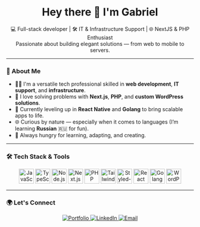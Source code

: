 <h1 align="center">Hey there 👋 I'm Gabriel</h1>

<p align="center">
  💻 Full-stack developer | 🛠️ IT & Infrastructure Support | 🌐 NextJS & PHP Enthusiast <br>
  Passionate about building elegant solutions — from web to mobile to servers.
</p>

---

### 🚀 About Me

- 🧑‍💻 I'm a versatile tech professional skilled in **web development**, **IT support**, and **infrastructure**.
- 🔧 I love solving problems with **Next.js**, **PHP**, and **custom WordPress solutions**.
- 📱 Currently leveling up in **React Native** and **Golang** to bring scalable apps to life.
- 🌐 Curious by nature — especially when it comes to languages (I’m learning **Russian** 🇷🇺 for fun).
- 🧠 Always hungry for learning, adapting, and creating.

---

### 🛠️ Tech Stack & Tools

<p align="center">
  <img title="JavaScript" height="40" src="https://cdn3d.iconscout.com/3d/premium/thumb/archivo-script-java-6460811-5326838.png?f=webp">
  <img title="TypeScript" height="40" src="https://cdn3d.iconscout.com/3d/free/thumb/free-typescript-3d-icon-download-in-png-blend-fbx-gltf-file-formats--microsoft-logo-angular-language-javascript-static-type-coding-lang-pack-logos-icons-7577992.png">
  <img title="Node.js" height="40" src="https://cdn3d.iconscout.com/3d/free/thumb/free-nodejs-9294859-7578002.png?f=webp">
  <img title="Next.js" height="40" src="https://cdn3d.iconscout.com/3d/free/thumb/free-react-js-3d-logo-download-in-png-blend-fbx-gltf-file-formats--software-social-media-technology-pack-logos-4642758.png?f=webp">
  <img title="PHP" height="40" src="https://encrypted-tbn0.gstatic.com/images?q=tbn:ANd9GcQXHpQKLpALpBUGiDHTpboF_kS8zDLaTzVTFQ&s">
  <img title="Tailwind CSS" height="40" src="https://cdn3d.iconscout.com/3d/free/thumb/free-tailwind-3d-icon-download-in-png-blend-fbx-gltf-file-formats--html-logo-css-framework-customizable-coding-lang-pack-logos-icons-7577995.png">
  <img title="Styled-Components" height="40" src="https://avatars.githubusercontent.com/u/20658825?s=200&v=4">
  <img title="React Native" height="40" src="https://cdn3d.iconscout.com/3d/free/thumb/free-react-3d-icon-download-in-png-blend-fbx-gltf-file-formats--facebook-logo-native-javascript-library-user-interfaces-coding-lang-pack-logos-icons-7578010.png?f=webp">
  <img title="Golang" height="40" src="https://cdn3d.iconscout.com/3d/free/thumb/free-golang-3d-icon-download-in-png-blend-fbx-gltf-file-formats--google-logo-go-programming-language-coding-lang-pack-logos-icons-7578004.png?f=webp">
  <img title="WordPress" height="40" src="https://cdn3d.iconscout.com/3d/free/thumb/free-wordpress-9294850-7577993.png?f=webp">
</p>

---

### 🌍 Let's Connect

<p align="center">
  <a href="https://joao-povoa-filho.vercel.app" target="_blank">
    <img alt="Portfolio" src="https://img.shields.io/badge/portfolio-000?style=for-the-badge&logo=vercel&logoColor=white" />
  </a>
  <a href="https://www.linkedin.com/in/gabriel-limapovoa" target="_blank">
    <img alt="LinkedIn" src="https://img.shields.io/badge/linkedin-0077B5?style=for-the-badge&logo=linkedin&logoColor=white" />
  </a>
  <a href="mailto:gabrielpovoa.f@gmail.com">
    <img alt="Email" src="https://img.shields.io/badge/email-D14836?style=for-the-badge&logo=gmail&logoColor=white" />
  </a>
</p>
